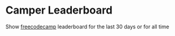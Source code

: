 <h1>Camper Leaderboard</h1>
<p>Show <a href="https://www.freecodecamp.org/">freecodecamp</a> leaderboard for the last 30 days or for all time</p>
